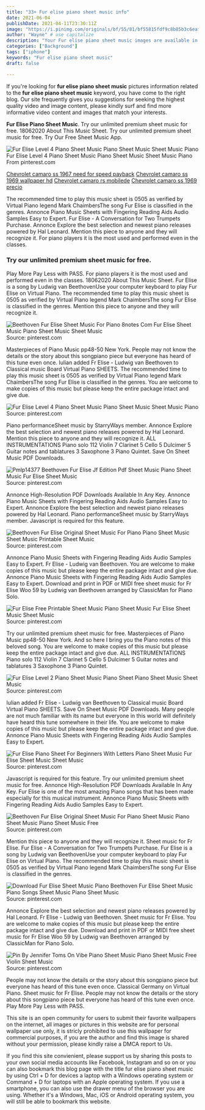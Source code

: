 ```yaml
---
title: "33+ Fur elise piano sheet music info"
date: 2021-06-04
publishDate: 2021-04-11T23:30:11Z
image: "https://i.pinimg.com/originals/bf/55/81/bf55815fdf9c8b85b3c6eaf945c21ed4.gif"
author: "Wayne" # use capitalize
description: "Your Fur elise piano sheet music images are available in this site. Fur elise piano sheet music are a topic that is being searched for and liked by netizens now. You can Find and Download the Fur elise piano sheet music files here. Get all royalty-free photos and vectors."
categories: ["Background"]
tags: ["iphone"]
keywords: "Fur elise piano sheet music"
draft: false

---
```


If you're looking for **fur elise piano sheet music** pictures information related to the **fur elise piano sheet music** keyword, you have come to the right  blog.  Our site frequently  gives you  suggestions  for seeking  the highest  quality video and image  content, please kindly surf and find more informative video content and images  that match your interests.

**Fur Elise Piano Sheet Music**. Try our unlimited premium sheet music for free. 18062020 About This Music Sheet. Try our unlimited premium sheet music for free. Try Our Free Sheet Music App.

![Fur Elise Level 4 Piano Sheet Music Piano Sheet Music Sheet Music Piano](https://i.pinimg.com/originals/8e/27/ac/8e27acc22a3a2bd50b5e93b43d36150d.png "Fur Elise Level 4 Piano Sheet Music Piano Sheet Music Sheet Music Piano")
Fur Elise Level 4 Piano Sheet Music Piano Sheet Music Sheet Music Piano From pinterest.com

[Chevrolet camaro ss 1967 need for speed payback](/chevrolet-camaro-ss-1967-need-for-speed-payback/)
[Chevrolet camaro ss 1969 wallpaper hd](/chevrolet-camaro-ss-1969-wallpaper-hd/)
[Chevrolet camaro rs mobilede](/chevrolet-camaro-rs-mobilede/)
[Chevrolet camaro ss 1969 precio](/chevrolet-camaro-ss-1969-precio/)

The recommended time to play this music sheet is 0505 as verified by Virtual Piano legend Mark ChaimbersThe song Fur Elise is classified in the genres. Annonce Piano Music Sheets with Fingering Reading Aids Audio Samples Easy to Expert. Fur Elise - A Conversation for Two Trumpets Purchase. Annonce Explore the best selection and newest piano releases powered by Hal Leonard. Mention this piece to anyone and they will recognize it. For piano players it is the most used and performed even in the classes.

### Try our unlimited premium sheet music for free.

Play More Pay Less with PASS. For piano players it is the most used and performed even in the classes. 18062020 About This Music Sheet. Fur Elise is a song by Ludwig van BeethovenUse your computer keyboard to play Fur Elise on Virtual Piano. The recommended time to play this music sheet is 0505 as verified by Virtual Piano legend Mark ChaimbersThe song Fur Elise is classified in the genres. Mention this piece to anyone and they will recognize it.


![Beethoven Fur Elise Sheet Music For Piano 8notes Com Fur Elise Sheet Music Piano Sheet Music Sheet Music](https://i.pinimg.com/originals/07/70/c0/0770c0fe173266256bc99164f55691dc.png "Beethoven Fur Elise Sheet Music For Piano 8notes Com Fur Elise Sheet Music Piano Sheet Music Sheet Music")
Source: pinterest.com

Masterpieces of Piano Music pp48-50 New York. People may not know the details or the story about this songpiano piece but everyone has heard of this tune even once. Iulian added Fr Elise - Ludwig van Beethoven to Classical music Board Virtual Piano SHEETS. The recommended time to play this music sheet is 0505 as verified by Virtual Piano legend Mark ChaimbersThe song Fur Elise is classified in the genres. You are welcome to make copies of this music but please keep the entire package intact and give due.

![Fur Elise Level 4 Piano Sheet Music Piano Sheet Music Sheet Music Piano](https://i.pinimg.com/originals/8e/27/ac/8e27acc22a3a2bd50b5e93b43d36150d.png "Fur Elise Level 4 Piano Sheet Music Piano Sheet Music Sheet Music Piano")
Source: pinterest.com

Piano performanceSheet music by StarryWays member. Annonce Explore the best selection and newest piano releases powered by Hal Leonard. Mention this piece to anyone and they will recognize it. ALL INSTRUMENTATIONS Piano solo 112 Violin 7 Clarinet 5 Cello 5 Dulcimer 5 Guitar notes and tablatures 3 Saxophone 3 Piano Quintet. Save On Sheet Music PDF Downloads.

![Pmlp14377 Beethoven Fur Elise Jf Edition Pdf Sheet Music Piano Sheet Music Fur Elise Sheet Music](https://i.pinimg.com/originals/0b/64/cb/0b64cb2cd1658cc25366366c2de84664.png "Pmlp14377 Beethoven Fur Elise Jf Edition Pdf Sheet Music Piano Sheet Music Fur Elise Sheet Music")
Source: pinterest.com

Annonce High-Resolution PDF Downloads Available In Any Key. Annonce Piano Music Sheets with Fingering Reading Aids Audio Samples Easy to Expert. Annonce Explore the best selection and newest piano releases powered by Hal Leonard. Piano performanceSheet music by StarryWays member. Javascript is required for this feature.

![Beethoven Fur Elise Original Sheet Music For Piano Piano Sheet Music Sheet Music Printable Sheet Music](https://i.pinimg.com/originals/57/c4/ab/57c4aba3f584919d43d2f4d37aacf546.gif "Beethoven Fur Elise Original Sheet Music For Piano Piano Sheet Music Sheet Music Printable Sheet Music")
Source: pinterest.com

Annonce Piano Music Sheets with Fingering Reading Aids Audio Samples Easy to Expert. Fr Elise - Ludwig van Beethoven. You are welcome to make copies of this music but please keep the entire package intact and give due. Annonce Piano Music Sheets with Fingering Reading Aids Audio Samples Easy to Expert. Download and print in PDF or MIDI free sheet music for Fr Elise Woo 59 by Ludwig van Beethoven arranged by ClassicMan for Piano Solo.

![Fur Elise Free Printable Sheet Music Piano Sheet Music Fur Elise Sheet Music Sheet Music](https://i.pinimg.com/originals/a9/78/54/a97854ef503b24aebcfac17ec726155e.png "Fur Elise Free Printable Sheet Music Piano Sheet Music Fur Elise Sheet Music Sheet Music")
Source: pinterest.com

Try our unlimited premium sheet music for free. Masterpieces of Piano Music pp48-50 New York. And so here I bring you the Piano notes of this beloved song. You are welcome to make copies of this music but please keep the entire package intact and give due. ALL INSTRUMENTATIONS Piano solo 112 Violin 7 Clarinet 5 Cello 5 Dulcimer 5 Guitar notes and tablatures 3 Saxophone 3 Piano Quintet.

![Fur Elise Level 2 Piano Sheet Music Piano Sheet Piano Sheet Music Sheet Music](https://i.pinimg.com/originals/1c/bb/ac/1cbbac5afab75580f074ca04ca2b7213.png "Fur Elise Level 2 Piano Sheet Music Piano Sheet Piano Sheet Music Sheet Music")
Source: pinterest.com

Iulian added Fr Elise - Ludwig van Beethoven to Classical music Board Virtual Piano SHEETS. Save On Sheet Music PDF Downloads. Many people are not much familiar with its name but everyone in this world will definitely have heard this tune somewhere in their life. You are welcome to make copies of this music but please keep the entire package intact and give due. Annonce Piano Music Sheets with Fingering Reading Aids Audio Samples Easy to Expert.

![Fur Elise Piano Sheet For Beginners With Letters Piano Sheet Music Fur Elise Sheet Music Sheet Music](https://i.pinimg.com/564x/68/66/7c/68667c7db9119403612162265bc53db6.jpg "Fur Elise Piano Sheet For Beginners With Letters Piano Sheet Music Fur Elise Sheet Music Sheet Music")
Source: pinterest.com

Javascript is required for this feature. Try our unlimited premium sheet music for free. Annonce High-Resolution PDF Downloads Available In Any Key. Fur Elise is one of the most amazing Piano songs that has been made especially for this musical instrument. Annonce Piano Music Sheets with Fingering Reading Aids Audio Samples Easy to Expert.

![Beethoven Fur Elise Original Sheet Music For Piano Sheet Music Piano Sheet Music Piano Sheet Music Free](https://i.pinimg.com/originals/fc/d5/b5/fcd5b5318591210b2f3a47cc57ec880e.gif "Beethoven Fur Elise Original Sheet Music For Piano Sheet Music Piano Sheet Music Piano Sheet Music Free")
Source: pinterest.com

Mention this piece to anyone and they will recognize it. Sheet music for Fr Elise. Fur Elise - A Conversation for Two Trumpets Purchase. Fur Elise is a song by Ludwig van BeethovenUse your computer keyboard to play Fur Elise on Virtual Piano. The recommended time to play this music sheet is 0505 as verified by Virtual Piano legend Mark ChaimbersThe song Fur Elise is classified in the genres.

![Download Fur Elise Sheet Music Piano Beethoven Fur Elise Sheet Music Piano Songs Sheet Music Piano Sheet Music](https://i.pinimg.com/originals/3e/e5/08/3ee50814f505ef2c1e9079f513c68b95.png "Download Fur Elise Sheet Music Piano Beethoven Fur Elise Sheet Music Piano Songs Sheet Music Piano Sheet Music")
Source: pinterest.com

Annonce Explore the best selection and newest piano releases powered by Hal Leonard. Fr Elise - Ludwig van Beethoven. Sheet music for Fr Elise. You are welcome to make copies of this music but please keep the entire package intact and give due. Download and print in PDF or MIDI free sheet music for Fr Elise Woo 59 by Ludwig van Beethoven arranged by ClassicMan for Piano Solo.

![Pin By Jennifer Toms On Vibe Piano Sheet Music Piano Sheet Music Free Violin Sheet Music](https://i.pinimg.com/originals/bf/55/81/bf55815fdf9c8b85b3c6eaf945c21ed4.gif "Pin By Jennifer Toms On Vibe Piano Sheet Music Piano Sheet Music Free Violin Sheet Music")
Source: pinterest.com

People may not know the details or the story about this songpiano piece but everyone has heard of this tune even once. Classical Germany on Virtual Piano. Sheet music for Fr Elise. People may not know the details or the story about this songpiano piece but everyone has heard of this tune even once. Play More Pay Less with PASS.

This site is an open community for users to submit their favorite wallpapers on the internet, all images or pictures in this website are for personal wallpaper use only, it is stricly prohibited to use this wallpaper for commercial purposes, if you are the author and find this image is shared without your permission, please kindly raise a DMCA report to Us.

If you find this site convienient, please support us by sharing this posts to your own social media accounts like Facebook, Instagram and so on or you can also bookmark this blog page with the title fur elise piano sheet music by using Ctrl + D for devices a laptop with a Windows operating system or Command + D for laptops with an Apple operating system. If you use a smartphone, you can also use the drawer menu of the browser you are using. Whether it's a Windows, Mac, iOS or Android operating system, you will still be able to bookmark this website.
